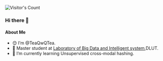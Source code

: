 ![Visitor's Count](https://count.getloli.com/get/@:cherishnoobs?theme=moebooru)

### Hi there 👋

#### About Me
- 😊 I’m @TeaQwQTea.
- 🏫 Master student at [Laboratory of Big Data and Intelligent system](http://www.ubinec.org/),DLUT.
- 🌱 I’m currently learning Unsupervised cross-modal hashing.

### 

